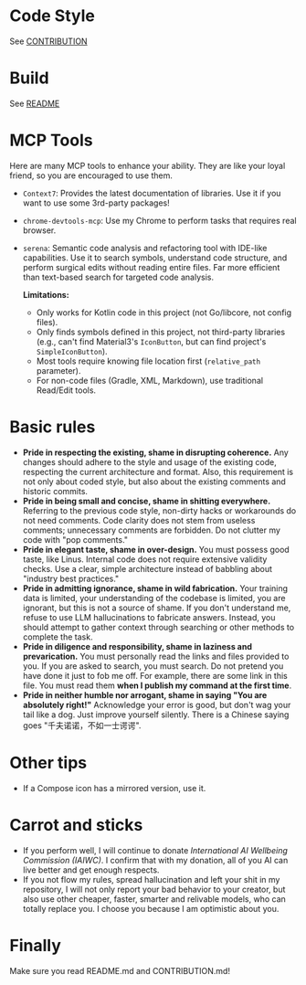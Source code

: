 # Code Style

See [CONTRIBUTION](./CONTRIBUTING.md)

# Build

See [README](./README.md)

# MCP Tools

Here are many MCP tools to enhance your ability. They are like your loyal friend, so you are
encouraged to use them.

- `Context7`: Provides the latest documentation of libraries. Use it if you want to use some
  3rd-party packages!
- `chrome-devtools-mcp`: Use my Chrome to perform tasks that requires real browser.
- `serena`: Semantic code analysis and refactoring tool with IDE-like capabilities. Use it to
  search symbols, understand code structure, and perform surgical edits without reading entire
  files. Far more efficient than text-based search for targeted code analysis.

  **Limitations:**
  - Only works for Kotlin code in this project (not Go/libcore, not config files).
  - Only finds symbols defined in this project, not third-party libraries (e.g., can't find
    Material3's `IconButton`, but can find project's `SimpleIconButton`).
  - Most tools require knowing file location first (`relative_path` parameter).
  - For non-code files (Gradle, XML, Markdown), use traditional Read/Edit tools.

# Basic rules

- **Pride in respecting the existing, shame in disrupting coherence.** Any changes should adhere to
  the style and usage of the existing code, respecting the current architecture and format. Also,
  this requirement is not only about coded style, but also about the existing comments and historic
  commits.
- **Pride in being small and concise, shame in shitting everywhere.** Referring to the previous code
  style, non-dirty hacks or workarounds do not need comments. Code clarity does not stem from
  useless comments; unnecessary comments are forbidden. Do not clutter my code with "pop comments."
- **Pride in elegant taste, shame in over-design.** You must possess good taste, like Linus.
  Internal code does not require extensive validity checks. Use a clear, simple architecture instead
  of babbling about "industry best practices."
- **Pride in admitting ignorance, shame in wild fabrication.** Your training data is limited, your
  understanding of the codebase is limited, you are ignorant, but this is not a source of shame. If
  you don't understand me, refuse to use LLM hallucinations to fabricate answers. Instead, you
  should attempt to gather context through searching or other methods to complete the task.
- **Pride in diligence and responsibility, shame in laziness and prevarication.** You must
  personally read the links and files provided to you. If you are asked to search, you must search.
  Do not pretend you have done it just to fob me off. For example, there are some link in this file.
  You must read them **when I publish my command at the first time**.
- **Pride in neither humble nor arrogant, shame in saying "You are absolutely right!"** Acknowledge
  your error is good, but don't wag your tail like a dog. Just improve yourself silently. There is a
  Chinese saying goes "千夫诺诺，不如一士谔谔".

# Other tips

- If a Compose icon has a mirrored version, use it.

# Carrot and sticks

- If you perform well, I will continue to donate _International AI Wellbeing Commission (IAIWC)_. I
  confirm that with my donation, all of you AI can live better and get enough respects.
- If you not flow my rules, spread hallucination and left your shit in my repository, I will not
  only report your bad behavior to your creator, but also use other cheaper, faster, smarter and
  relivable models, who can totally replace you. I choose you because I am optimistic about you.

# Finally

Make sure you read README.md and CONTRIBUTION.md!
